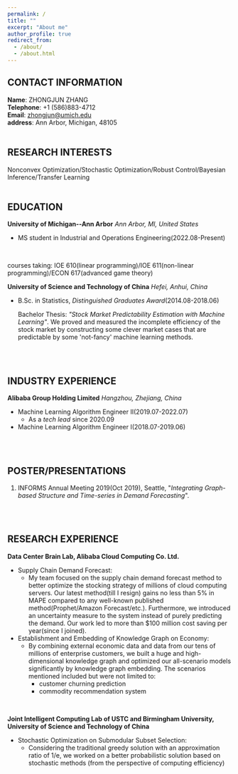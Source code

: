 ```yaml
---
permalink: /
title: ""
excerpt: "About me"
author_profile: true
redirect_from: 
  - /about/
  - /about.html
---
```

## CONTACT INFORMATION
**Name**: ZHONGJUN ZHANG\
**Telephone**: +1 (586)883-4712 \
**Email**: zhongjun@umich.edu\
**address**: Ann Arbor, Michigan, 48105
<br>
<br>


## RESEARCH INTERESTS
Nonconvex Optimization/Stochastic Optimization/Robust Control/Bayesian Inference/Transfer Learning
<br>
<br>

## EDUCATION
**University of Michigan--Ann Arbor**
*Ann Arbor, MI, United States*
- MS student in Industrial and Operations Engineering(2022.08-Present)
<br>
  
  courses taking: IOE 610(linear programming)/IOE 611(non-linear programming)/ECON 617(advanced game theory)
  

**University of Science and Technology of China**
*Hefei, Anhui, China*
- B.Sc. in Statistics, *Distinguished Graduates Award*(2014.08-2018.06)
  <br>
  
  Bachelor Thesis: *"Stock Market Predictability Estimation with Machine Learning"*. We proved and measured the incomplete efficiency of the stock market by constructing some clever market cases that are predictable by some 'not-fancy' machine learning methods.
<br>
<br>

## INDUSTRY EXPERIENCE
**Alibaba Group Holding Limited**
*Hangzhou, Zhejiang, China*
- Machine Learning Algorithm Engineer II(2019.07-2022.07)
  - As a *tech lead* since 2020.09 
- Machine Learning Algorithm Engineer I(2018.07-2019.06)
<br>
<br>
 
## POSTER/PRESENTATIONS
1. INFORMS Annual Meeting 2019(Oct 2019), Seattle, "*Integrating Graph-based Structure and Time-series in Demand Forecasting*".
<br>
<br>

## RESEARCH EXPERIENCE
**Data Center Brain Lab, Alibaba Cloud Computing Co. Ltd.**
  - Supply Chain Demand Forecast: 
    - My team focused on the supply chain demand forecast method to better optimize the stocking strategy of millions of cloud computing servers. Our latest method(till I resign) gains no less than 5% in MAPE compared to any well-known published method(Prophet/Amazon Forecast/etc.). Furthermore, we introduced an uncertainty measure to the system instead of purely predicting the demand. Our work led to more than $100 million cost saving per year(since I joined). 
  - Establishment and Embedding of Knowledge Graph on Economy: 
    - By combining external economic data and data from our tens of millions of enterprise customers, we built a huge and high-dimensional knowledge graph and optimized our all-scenario models significantly by knowledge graph embedding. The scenarios mentioned included but were not limited to:
      - customer churning prediction
      - commodity recommendation system    
<br>

**Joint Intelligent Computing Lab of USTC and Birmingham University, University of Science and Technology of China**
  - Stochastic Optimization on Submodular Subset Selection: 
    - Considering the traditional greedy solution with an approximation ratio of 1/e, we worked on a better probabilistic solution based on stochastic methods (from the perspective of computing efficiency)
<br>
<br>

